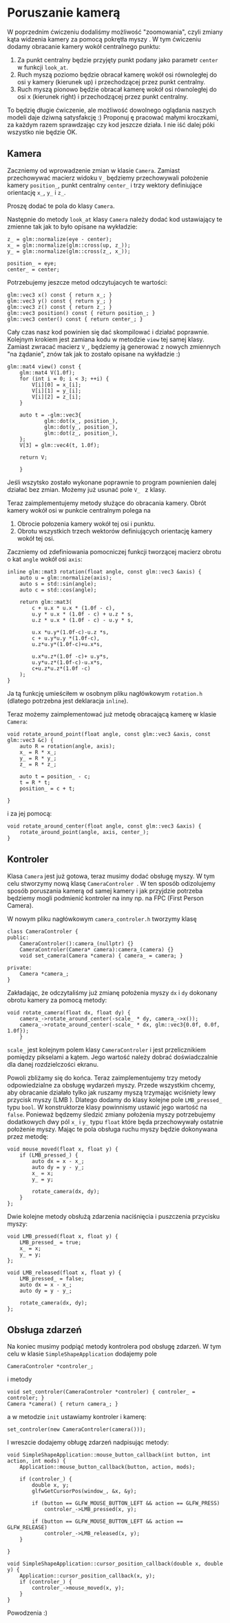 #  Poruszanie kamerą

W poprzednim ćwiczeniu dodaliśmy możliwość "zoomowania", czyli zmiany kąta widzenia kamery za pomocą pokrętła myszy
. W tym ćwiczeniu dodamy obracanie kamery wokół  centralnego punktu:
 1. Za punkt centralny będzie przyjęty punkt podany
 jako parametr `center` w  funkcji  `look_at`. 
 1. Ruch myszą  poziomo będzie obracał kamerę wokół   osi równoległej do osi y kamery (kierunek up) i przechodzącej
  przez punkt centralny.
 2. Ruch myszą pionowo będzie obracał kamerę wokół osi równoległej do osi x (kierunek right) i przechodzącej przez
  punkt centralny. 
  
 To będzię długie ćwiczenie, ale możliwość dowolnego oglądania naszych modeli daje dziwną satysfakcję :) Proponuj
 ę pracować małymi kroczkami, za każdym  razem sprawdzając czy kod jeszcze działa. I nie iść dalej póki wszystko nie
  będzie OK. 
  
  ## Kamera
  
  Zaczniemy od wprowadzenie zmian w klasie `Camera`. Zamiast przechowywać macierz  widoku `V_` będziemy przechowywali
    położenie kamery `position_`, punkt centralny `center_` i trzy wektory definiujące orientację `x_`, `y_` i `z_`. 
 
  Proszę dodać te pola do klasy `Camera`. 
 
  Następnie do metody `look_at` klasy `Camera` należy dodać kod ustawiający te zmienne tak jak to było opisane na 
  wykładzie:
```
z_ = glm::normalize(eye - center);
x_ = glm::normalize(glm::cross(up, z_));
y_ = glm::normalize(glm::cross(z_, x_));

position_ = eye;
center_ = center;
```
Potrzebujemy jeszcze metod  odczytujacych te wartości:
```
glm::vec3 x() const { return x_; }
glm::vec3 y() const { return y_; }
glm::vec3 z() const { return z_; }
glm::vec3 position() const { return position_; }
glm::vec3 center() const { return center_; }
```

Cały czas nasz kod powinien się dać skompilować i działać poprawnie. Kolejnym krokiem jest zamiana kodu w metodzie
 `view` tej samej klasy. Zamiast zwracać macierz `V_`, będziemy ją generować z  nowych zmiennych "na żądanie", znów
  tak jak to zostało opisane na wykładzie :) 
```
glm::mat4 view() const {
    glm::mat4 V(1.0f);
    for (int i = 0; i < 3; ++i) {
        V[i][0] = x_[i];
        V[i][1] = y_[i];
        V[i][2] = z_[i];
    }
    
    auto t = -glm::vec3{
            glm::dot(x_, position_),
            glm::dot(y_, position_),
            glm::dot(z_, position_),
    };
    V[3] = glm::vec4(t, 1.0f);
    
    return V;
    
    }
```  
Jeśli wszytsko zostało wykonane poprawnie to program pownienien dalej działać bez zmian.   Możemy już usunać pole `V_
` z klasy. 

Teraz zaimplementujemy metody służące do obracania kamery. Obrót kamery wokół  osi w punkcie centralnym polega na 
1. Obrocie połozenia kamery wokół tej osi i punktu. 
2. Obrotu wszystkich trzech wektorów definiujących orientację kamery wokół tej osi.

Zaczniemy od zdefiniowania pomocniczej funkcji tworzącej macierz obrotu o kat `angle` wokół osi `axis`:
```
inline glm::mat3 rotation(float angle, const glm::vec3 &axis) {
    auto u = glm::normalize(axis);
    auto s = std::sin(angle);
    auto c = std::cos(angle);

    return glm::mat3(
        c + u.x * u.x * (1.0f - c),
        u.y * u.x * (1.0f - c) + u.z * s,
        u.z * u.x * (1.0f - c) - u.y * s,

        u.x *u.y*(1.0f-c)-u.z *s,
        c + u.y*u.y *(1.0f-c),
        u.z*u.y*(1.0f-c)+u.x*s,

        u.x*u.z*(1.0f -c)+ u.y*s,
        u.y*u.z*(1.0f-c)-u.x*s,
        c+u.z*u.z*(1.0f -c)
    );
}     
```
Ja tą funkcję umieściłem w osobnym pliku nagłówkowym `rotation.h` (dlatego potrzebna jest deklaracja `inline`). 

Teraz możemy zaimplementować już metodę obracającą kamerę w klasie `Camera`:

```
void rotate_around_point(float angle, const glm::vec3 &axis, const glm::vec3 &c) {
    auto R = rotation(angle, axis);
    x_ = R * x_;
    y_ = R * y_;
    z_ = R * z_;

    auto t = position_ - c;
    t = R * t;
    position_ = c + t;

}
```
i za jej pomocą:

```
void rotate_around_center(float angle, const glm::vec3 &axis) {
    rotate_around_point(angle, axis, center_); 
}
```
    

## Kontroler

Klasa `Camera` jest już gotowa, teraz musimy dodać obsługę myszy. W tym celu stworzymy nową klasę `CameraControler
`. W ten sposób  odizolujemy sposób poruszania kamerą od samej kamery i jak przyjdzie potrzeba będziemy  mogli podmienić kontroler na inny np. na FPC (First Person Camera). 

W nowym pliku nagłówkowym `camera_controler.h` tworzymy klasę
```
class CameraControler {
public:
    CameraControler():camera_(nullptr) {}
    CameraControler(Camera* camera):camera_(camera) {}
    void set_camera(Camera *camera) { camera_ = camera; }

private:
    Camera *camera_; 
}
```

Zakładając, że odczytaliśmy już zmianę położenia myszy `dx` i `dy` dokonany obrotu kamery za pomocą metody:
```
void rotate_camera(float dx, float dy) {
    camera_->rotate_around_center(-scale_ * dy, camera_->x());
    camera_->rotate_around_center(-scale_ * dx, glm::vec3{0.0f, 0.0f, 1.0f});
    }
```
`scale_` jest kolejnym polem klasy `CameraControler`  i jest  przelicznikiem pomiędzy pikselami a kątem. Jego
 wartość należy dobrać doświadczalnie dla danej rozdzielczości ekranu. 
  
Powoli zbliżamy się do końca. Teraz zaimplementujemy trzy metody odpowiedzialne za obsługę wydarzeń myszy. 
Przede wszystkim chcemy, aby obracanie działało tylko jak ruszamy myszą trzymając wciśniety lewy przycisk myszy (LMB
). Dlatego dodamy do klasy kolejne pole `LMB_pressed_` typu `bool`. W konstruktorze klasy powinnismy ustawić jego
 wartość na `false`. Ponieważ będzemy śledzić zmiany położenia myszy potrzebujemy dodatkowych dwy pól `x_` i `y_` typu
  `float` które będa przechowywały ostatnie położenie myszy.  Mając te pola obsługa ruchu myszy będzie dokonywana
   przez metodę:
```
void mouse_moved(float x, float y) {
    if (LMB_pressed_) {
        auto dx = x - x_;
        auto dy = y - y_;
        x_ = x;
        y_ = y;

        rotate_camera(dx, dy);
    }
};
```   
    
Dwie kolejne metody obsłużą zdarzenia naciśnięcia i puszczenia przycisku myszy: 
```
void LMB_pressed(float x, float y) {
    LMB_pressed_ = true;
    x_ = x;
    y_ = y;
};

void LMB_released(float x, float y) {
    LMB_pressed_ = false;
    auto dx = x - x_;
    auto dy = y - y_;

    rotate_camera(dx, dy);
};
``` 

## Obsługa zdarzeń
Na koniec musimy podpiąć metody kontrolera pod obsługę zdarzeń. W tym celu w klasie `SimpleShapeApplication` dodajemy
 pole 
```
CameraControler *controler_;
```
i metody
```
void set_controler(CameraControler *controler) { controler_ = controler; }
Camera *camera() { return camera_; }
```
a w metodzie  `init` ustawiamy kontroler i kamerę:
```
set_controler(new CameraControler(camera()));
```

I wreszcie dodajemy obługę zdarzeń nadpisując  metody:

```
void SimpleShapeApplication::mouse_button_callback(int button, int action, int mods) {
    Application::mouse_button_callback(button, action, mods);

    if (controler_) {
        double x, y;
        glfwGetCursorPos(window_, &x, &y);

        if (button == GLFW_MOUSE_BUTTON_LEFT && action == GLFW_PRESS)
            controler_->LMB_pressed(x, y);

        if (button == GLFW_MOUSE_BUTTON_LEFT && action == GLFW_RELEASE)
            controler_->LMB_released(x, y);
    }

}

void SimpleShapeApplication::cursor_position_callback(double x, double y) {
    Application::cursor_position_callback(x, y);
    if (controler_) {
        controler_->mouse_moved(x, y);
    }
}
```

Powodzenia :) 
 
